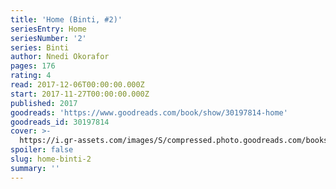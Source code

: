 ```yaml
---
title: 'Home (Binti, #2)'
seriesEntry: Home
seriesNumber: '2'
series: Binti
author: Nnedi Okorafor
pages: 176
rating: 4
read: 2017-12-06T00:00:00.000Z
start: 2017-11-27T00:00:00.000Z
published: 2017
goodreads: 'https://www.goodreads.com/book/show/30197814-home'
goodreads_id: 30197814
cover: >-
  https://i.gr-assets.com/images/S/compressed.photo.goodreads.com/books/1470413216l/30197814._SX315_.jpg
spoiler: false
slug: home-binti-2
summary: ''
---
```


